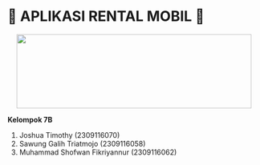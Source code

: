 # 🚗 APLIKASI RENTAL MOBIL 🚗
<p align="center">
  <img src = "https://i.pinimg.com/originals/20/e2/70/20e270a8df468a10644b4a9fc1024023.gif" width="468" height="148">
</p>

**Kelompok 7B**
1. Joshua Timothy	(2309116070)
2. Sawung Galih Triatmojo	(2309116058)
3. Muhammad Shofwan Fikriyannur	(2309116062)
